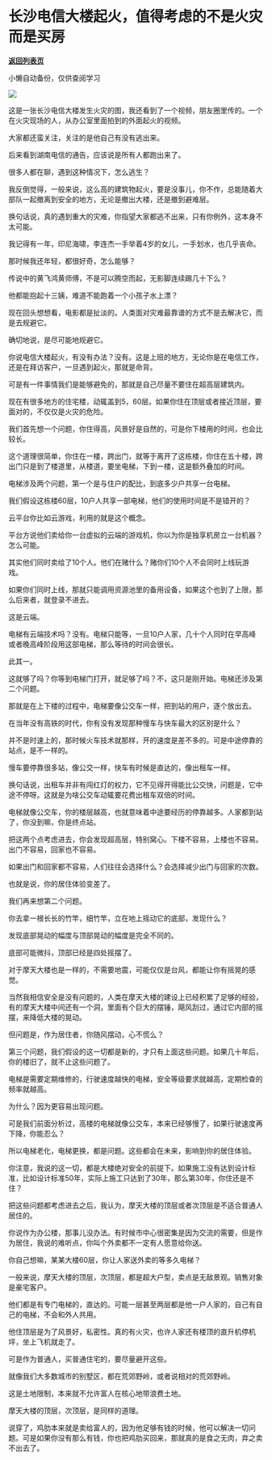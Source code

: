 # 长沙电信大楼起火，值得考虑的不是火灾而是买房

[**返回列表页**](/gzh/记忆承载3)

小懒自动备份，仅供查阅学习

![](https://mmbiz.qpic.cn/mmbiz_png/aYCQDPqZ8kycLWVuJCWHhnecdVG4qdrQmIC0DMToDOpicnXJWYBTr0XeaqaXJbetJEuf8FRjBg2KvicGDNcStngw/640?wx_fmt=png)

  

这是一张长沙电信大楼发生火灾的图，我还看到了一个视频，朋友圈里传的。一个在火灾现场的人，从办公室里面拍到的外面起火的视频。  

  

大家都还蛮关注，关注的是他自己有没有逃出来。

  

后来看到湖南电信的通告，应该说是所有人都跑出来了。  

  

很多人都在聊，遇到这种情况下，怎么逃生？

  

我反倒觉得，一般来说，这么高的建筑物起火，要是没事儿，你不作，总能随着大部队一起撤离到安全的地方，无论是撤出大楼，还是撤到避难层。

  

换句话说，真的遇到重大的灾难，你指望大家都逃不出来，只有你例外，这本身不太可能。  

  

我记得有一年，印尼海啸，李连杰一手举着4岁的女儿，一手划水，也几乎丧命。  

  

那时候我还年轻，都很好奇，怎么能够？

  

传说中的黄飞鸿黄师傅，不是可以腾空而起，无影脚连续踢几十下么？  

  

他都能抱起十三姨，难道不能跑着一个小孩子水上漂？

  

现在回头想想看，电影都是扯淡的。人类面对灾难最靠谱的方式不是去解决它，而是去规避它。  

  

确切地说，是尽可能地规避它。  

  

你说电信大楼起火，有没有办法？没有。这是上班的地方，无论你是在电信工作，还是在拜访客户，一旦遇到起火，那就是命背。  

  

可是有一件事情我们是能够避免的，那就是自己尽量不要住在超高层建筑内。  

  

现在有很多地方的住宅楼，动辄盖到5，60层。如果你住在顶层或者接近顶层，要面对的，不仅仅是火灾的危险。  

  

我们首先想一个问题，你住得高，风景好是自然的，可是你下楼用的时间，也会比较长。  

  

这个道理很简单，你住在一楼，跨出门，就等于离开了这栋楼，你住在五十楼，跨出门只是到了楼道里，从楼道，要坐电梯，下到一楼，这是额外叠加的时间。  

  

电梯涉及两个问题，第一个是与住户的配比，到底多少户共享一台电梯。  

  

我们假设这栋楼60层，10户人共享一部电梯，他们的使用时间是不是错开的？  

  

云平台你比如云游戏，利用的就是这个概念。  

  

平台方说他们卖给你一台虚拟的云端的游戏机，你以为你是独享机房立一台机器？怎么可能。

  

其实他们同时卖给了10个人。他们在赌什么？赌你们10个人不会同时上线玩游戏。

  

如果你们同时上线，那就只能调用资源池里的备用设备，如果这个也到了上限，那么后来者，就登录不进去。

  

这是云端。

  

电梯有云端技术吗？没有。电梯只能等，一旦10户人家，几十个人同时在早高峰或者晚高峰阶段用这部电梯，那么等待的时间会很长。

  

此其一。

  

这就够了吗？你等到电梯门打开，就足够了吗？不，这只是刚开始。电梯还涉及第二个问题。

  

那就是在上下楼的过程中，电梯要像公交车一样，把到站的用户，逐个放出去。  

  

在当年没有高铁的时代，你有没有发现那种慢车与快车最大的区别是什么？  

  

并不是时速上的，那时候火车技术就那样，开的速度是差不多的。可是中途停靠的站点，是不一样的。

  

慢车要停靠很多站，像公交一样，快车有时候是直达的，像出租车一样。  

  

换句话说，出租车并非有闯红灯的权力，它不见得开得能比公交快，问题是，它中途不停呀。这就是为啥公交车动辄要花费出租车双倍的时间。

  

电梯就像公交车，你的楼层越高，也就意味着中途要经历的停靠越多。人家都到站了，你没到嘛，你是终点站。  

  

把这两个点考虑进去，你会发现超高层，特别窝心。下楼不容易，上楼也不容易。出门不容易，回家也不容易。

  

如果出门和回家都不容易，人们往往会选择什么？会选择减少出门与回家的次数。  

  

也就是说，你的居住体验变差了。  

  

我们再来想第二个问题。  

  

你去拿一根长长的竹竿，细竹竿，立在地上摇动它的底部，发现什么？  

  

发现底部晃动的幅度与顶部晃动的幅度是完全不同的。

  

底部可能微抖，顶部已经是四处摇摆了。  

  

对于摩天大楼也是一样的，不需要地震，可能仅仅是台风，都能让你有摇晃的感觉。  

  

当然我相信安全是没有问题的，人类在摩天大楼的建设上已经积累了足够的经验，有的摩天大楼中间还有一个洞，里面有个巨大的摆锤，飓风刮过，通过它内部的摇摆，来降低大楼的晃动。

  

但问题是，作为居住者，你随风摆动，心不慌么？  

  

第三个问题，我们假设的这一切都是新的，才只有上面这些问题。如果几十年后，你的楼旧了，就不止这些问题了。

  

电梯是需要定期维修的，行驶速度越快的电梯，安全等级要求就越高，定期检查的频率就越高。  

  

为什么？因为更容易出现问题。

  

可是我们前面分析过，高楼的电梯就像公交车，本来已经够慢了，如果行驶速度再下降，你能忍么？  

  

所以电梯老化，电梯更换，都是问题。这些都会在未来，影响到你的居住体验。

  

你注意，我说的这一切，都是大楼绝对安全的前提下。如果施工没有达到设计标准，比如设计标准50年，实际上施工只达到了30年，那么第30年，你住还是不住？

  

把这些问题都考虑进去之后，我认为，摩天大楼的顶层或者次顶层是不适合普通人居住的。  

  

你说作为办公楼，那事儿没办法。有时候市中心很密集是因为交流的需要，但是作为居住，我说的难听点，你叫个外卖都不一定有人愿意给你送。

  

你自己想嘛，某某大楼60层，你让人家送外卖的等多久电梯？

  

一般来说，摩天大楼的顶层，次顶层，都是超大户型，卖点是无敌景观。销售对象是豪宅客户。

  

他们都是有专门电梯的，直达的。可能一层甚至两层都是他一户人家的，自己有自己的电梯，不会和外人共用。

  

他住顶层是为了风景好，私密性。真的有火灾，也许人家还有楼顶的直升机停机坪，坐上飞机就走了。  

  

可是作为普通人，买普通住宅的，要尽量避开这些。  

  

就像我们大多数城市的别墅区，都在荒郊野岭，或者说相对的荒郊野岭。  

  

这是土地限制，本来就不允许富人在核心地带浪费土地。  

  

摩天大楼的顶层，次顶层，是同样的道理。  

  

说穿了，鸡肋本来就是卖给富人的，因为他足够有钱的时候，他可以解决一切问题。可是如果你没有那么有钱，你也把鸡肋买回来，那就真的是食之无肉，弃之卖不出去了。

